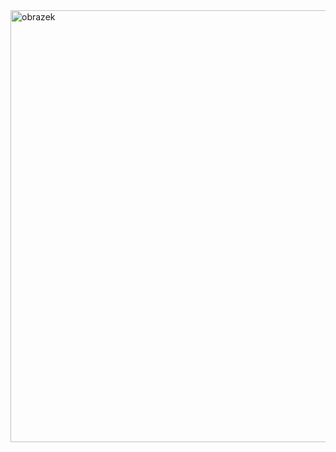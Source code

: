 <img width="1016" height="691" alt="obrazek" src="https://github.com/user-attachments/assets/acc6d29b-b02a-4a80-93e9-d19111adb60f" />
